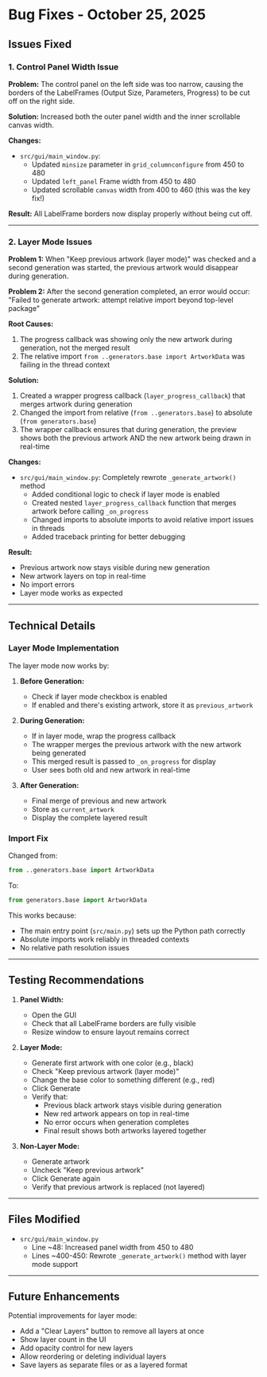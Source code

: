 # Bug Fixes - October 25, 2025

## Issues Fixed

### 1. Control Panel Width Issue
**Problem:** The control panel on the left side was too narrow, causing the borders of the LabelFrames (Output Size, Parameters, Progress) to be cut off on the right side.

**Solution:** Increased both the outer panel width and the inner scrollable canvas width.

**Changes:**
- `src/gui/main_window.py`: 
  - Updated `minsize` parameter in `grid_columnconfigure` from 450 to 480
  - Updated `left_panel` Frame width from 450 to 480
  - Updated scrollable `canvas` width from 400 to 460 (this was the key fix!)

**Result:** All LabelFrame borders now display properly without being cut off.

---

### 2. Layer Mode Issues
**Problem 1:** When "Keep previous artwork (layer mode)" was checked and a second generation was started, the previous artwork would disappear during generation.

**Problem 2:** After the second generation completed, an error would occur: "Failed to generate artwork: attempt relative import beyond top-level package"

**Root Causes:**
1. The progress callback was showing only the new artwork during generation, not the merged result
2. The relative import `from ..generators.base import ArtworkData` was failing in the thread context

**Solution:** 
1. Created a wrapper progress callback (`layer_progress_callback`) that merges artwork during generation
2. Changed the import from relative (`from ..generators.base`) to absolute (`from generators.base`)
3. The wrapper callback ensures that during generation, the preview shows both the previous artwork AND the new artwork being drawn in real-time

**Changes:**
- `src/gui/main_window.py`: Completely rewrote `_generate_artwork()` method
  - Added conditional logic to check if layer mode is enabled
  - Created nested `layer_progress_callback` function that merges artwork before calling `_on_progress`
  - Changed imports to absolute imports to avoid relative import issues in threads
  - Added traceback printing for better debugging

**Result:** 
- Previous artwork now stays visible during new generation
- New artwork layers on top in real-time
- No import errors
- Layer mode works as expected

---

## Technical Details

### Layer Mode Implementation

The layer mode now works by:

1. **Before Generation:**
   - Check if layer mode checkbox is enabled
   - If enabled and there's existing artwork, store it as `previous_artwork`

2. **During Generation:**
   - If in layer mode, wrap the progress callback
   - The wrapper merges the previous artwork with the new artwork being generated
   - This merged result is passed to `_on_progress` for display
   - User sees both old and new artwork in real-time

3. **After Generation:**
   - Final merge of previous and new artwork
   - Store as `current_artwork`
   - Display the complete layered result

### Import Fix

Changed from:
```python
from ..generators.base import ArtworkData
```

To:
```python
from generators.base import ArtworkData
```

This works because:
- The main entry point (`src/main.py`) sets up the Python path correctly
- Absolute imports work reliably in threaded contexts
- No relative path resolution issues

---

## Testing Recommendations

1. **Panel Width:**
   - Open the GUI
   - Check that all LabelFrame borders are fully visible
   - Resize window to ensure layout remains correct

2. **Layer Mode:**
   - Generate first artwork with one color (e.g., black)
   - Check "Keep previous artwork (layer mode)"
   - Change the base color to something different (e.g., red)
   - Click Generate
   - Verify that:
     - Previous black artwork stays visible during generation
     - New red artwork appears on top in real-time
     - No error occurs when generation completes
     - Final result shows both artworks layered together

3. **Non-Layer Mode:**
   - Generate artwork
   - Uncheck "Keep previous artwork"
   - Click Generate again
   - Verify that previous artwork is replaced (not layered)

---

## Files Modified

- `src/gui/main_window.py`
  - Line ~48: Increased panel width from 450 to 480
  - Lines ~400-450: Rewrote `_generate_artwork()` method with layer mode support

---

## Future Enhancements

Potential improvements for layer mode:
- Add a "Clear Layers" button to remove all layers at once
- Show layer count in the UI
- Add opacity control for new layers
- Allow reordering or deleting individual layers
- Save layers as separate files or as a layered format
